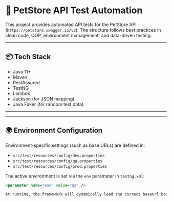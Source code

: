 # 🐾 PetStore API Test Automation

This project provides automated API tests for the PetStore API (`https://petstore.swagger.io/v2`).
The structure follows best practices in clean code, OOP, environment management, and data-driven testing.

---

## 📦 Tech Stack

- Java 11+
- Maven
- RestAssured
- TestNG
- Lombok
- Jackson (for JSON mapping)
- Java Faker (for random test data)

---

---

## 🌍 Environment Configuration

Environment-specific settings (such as base URLs) are defined in:

- `src/test/resources/config/dev.properties`
- `src/test/resources/config/qa.properties`
- `src/test/resources/config/prod.properties`

The active environment is set via the `env` parameter in `testng.xml`:

```xml
<parameter name="env" value="qa" />

At runtime, the framework will dynamically load the correct baseUrl based on the environment.

